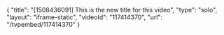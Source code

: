 {
    "title": "[1508436091] This is the new title for this video",
    "type": "solo",
    "layout": "iframe-static",
    "videoId": "117414370",
    "url": "\/tvpembed\/117414370"
}